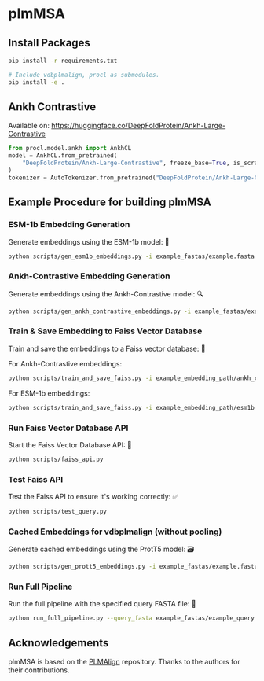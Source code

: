 # plmMSA

## Install Packages

```bash
pip install -r requirements.txt

# Include vdbplmalign, procl as submodules.
pip install -e .
```

## Ankh Contrastive

Available on: https://huggingface.co/DeepFoldProtein/Ankh-Large-Contrastive

```python
from procl.model.ankh import AnkhCL
model = AnkhCL.from_pretrained(
    "DeepFoldProtein/Ankh-Large-Contrastive", freeze_base=True, is_scratch=False
)
tokenizer = AutoTokenizer.from_pretrained("DeepFoldProtein/Ankh-Large-Contrastive")
```

## Example Procedure for building plmMSA

### ESM-1b Embedding Generation

Generate embeddings using the ESM-1b model: 🧬
```bash
python scripts/gen_esm1b_embeddings.py -i example_fastas/example.fasta -o example_embedding_path/esm1b -b 1 -d cuda
```

### Ankh-Contrastive Embedding Generation

Generate embeddings using the Ankh-Contrastive model: 🔍
```bash
python scripts/gen_ankh_contrastive_embeddings.py -i example_fastas/example.fasta -o example_embedding_path/ankh_contrastive -b 1 -d cuda
```

### Train & Save Embedding to Faiss Vector Database

Train and save the embeddings to a Faiss vector database: 💾

For Ankh-Contrastive embeddings:
```bash
python scripts/train_and_save_faiss.py -i example_embedding_path/ankh_contrastive -o example_vdb_path/ankh_contrastive -f example_fastas/example.fasta -n 1
```

For ESM-1b embeddings:
```bash
python scripts/train_and_save_faiss.py -i example_embedding_path/esm1b -o example_vdb_path/esm1b -f example_fastas/example.fasta -n 1
```

### Run Faiss Vector Database API

Start the Faiss Vector Database API: 🚀
```bash
python scripts/faiss_api.py
```

### Test Faiss API

Test the Faiss API to ensure it's working correctly: ✅
```bash
python scripts/test_query.py
```

### Cached Embeddings for vdbplmalign (without pooling)

Generate cached embeddings using the ProtT5 model: 🗃️
```bash
python scripts/gen_prott5_embeddings.py -i example_fastas/example.fasta -o example_embedding_path/prott5 -b 1 -d cuda
```

### Run Full Pipeline

Run the full pipeline with the specified query FASTA file: 🔄
```bash
python run_full_pipeline.py --query_fasta example_fastas/example_query.fasta --nprobe 1 --limit 3
```

## Acknowledgements

plmMSA is based on the [PLMAlign](https://github.com/maovshao/PLMAlign) repository. Thanks to the authors for their contributions.
